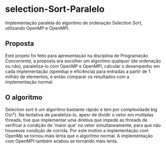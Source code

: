 # selection-Sort-Paralelo
Implementação paralela do algoritmo de ordenação Selection Sort, utilizando OpenMP e OpenMPI.
## Proposta
Este projeto foi feito para apresentação na disciplina de Programação Concorrente, a proposta era escolher um algoritmo qualquer (de ordenação ou não), paraleliza-lo com OpenMP e OpenMPI, calcular o desempenho em cada implementação (speedup e eficiência) para entradas a partir de 1 milhão de elementos, e então comparar os resultados com a implementação normal.
## O algoritmo
Selection sort é um algoritmo bastante rápido e tem por complexidade big O(n²). Na tentativa de paraleliza-lo, apesr de dividir o vetor em multiplas threads, tive que implementar uma diretiva que impede as threads de verificar a condição de 'maior que' no vetor simultaneamente, para que não houvesse condição de corrida. Por este motivo a implementação com OpenMp se tornou mais lenta que o algoritmo normal. A implementação com OpenMPI também acabou se tornando mais lenta. 
